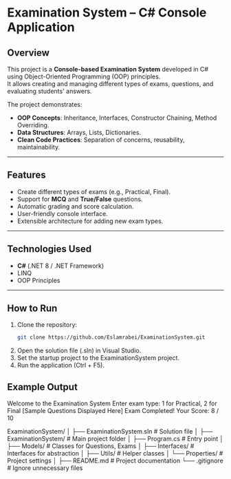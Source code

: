 # Examination System – C# Console Application

## Overview
This project is a **Console-based Examination System** developed in C# using Object-Oriented Programming (OOP) principles.  
It allows creating and managing different types of exams, questions, and evaluating students' answers.

The project demonstrates:
- **OOP Concepts**: Inheritance, Interfaces, Constructor Chaining, Method Overriding.
- **Data Structures**: Arrays, Lists, Dictionaries.
- **Clean Code Practices**: Separation of concerns, reusability, maintainability.

---

## Features
- Create different types of exams (e.g., Practical, Final).
- Support for **MCQ** and **True/False** questions.
- Automatic grading and score calculation.
- User-friendly console interface.
- Extensible architecture for adding new exam types.

---

## Technologies Used
- **C#** (.NET 8 / .NET Framework)
- LINQ
- OOP Principles

---

## How to Run
1. Clone the repository:
   ```bash
   git clone https://github.com/Eslamrabei/ExaminationSystem.git
2. Open the solution file (.sln) in Visual Studio.
3. Set the startup project to the ExaminationSystem project.
4. Run the application (Ctrl + F5).
## Example Output
Welcome to the Examination System
Enter exam type: 1 for Practical, 2 for Final
[Sample Questions Displayed Here]
Exam Completed!
Your Score: 8 / 10


ExaminationSystem/
│
├── ExaminationSystem.sln          # Solution file
│
├── ExaminationSystem/              # Main project folder
│   ├── Program.cs                  # Entry point
│   ├── Models/                     # Classes for Questions, Exams
│   ├── Interfaces/                 # Interfaces for abstraction
│   ├── Utils/                      # Helper classes
│   └── Properties/                 # Project settings
│
├── README.md                       # Project documentation
└── .gitignore                      # Ignore unnecessary files

